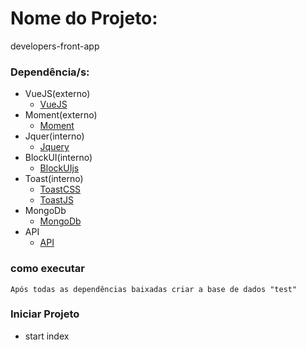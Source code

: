 # Nome do Projeto: 
developers-front-app

### Dependência/s:
- VueJS(externo)
  - [VueJS](https://cdn.jsdelivr.net/npm/vue@2/dist/vue.js)
- Moment(externo)
  - [Moment](https://cdn.jsdelivr.net/npm/moment@2.29.1/moment.min.js)
- Jquer(interno)
  - [Jquery](https://jquery.com/)
- BlockUI(interno)
  - [BlockUIjs](https://github.com/malsup/blockui/blob/master/jquery.blockUI.js)
- Toast(interno)
  - [ToastCSS](https://github.com/kamranahmedse/jquery-toast-plugin/blob/master/src/jquery.toast.css)
  - [ToastJS](https://github.com/kamranahmedse/jquery-toast-plugin/blob/master/src/jquery.toast.js)
- MongoDb
  - [MongoDb](https://www.mongodb.com/pt-br/cloud/atlas/efficiency?utm_content=rlsapostreg&utm_source=google&utm_campaign=search_gs_pl_evergreen_atlas_general_retarget-brand-postreg_gic-null_amers-all_ps-all_desktop_eng_lead&utm_term=&utm_medium=cpc_paid_search&utm_ad=&utm_ad_campaign_id=14412646452&adgroup=131761126052&cq_cmp=14412646452&gad_source=1&gclid=CjwKCAjw2Je1BhAgEiwAp3KY751DADSrYN_kUkvntQpwWYqsybvJWPcn5H2e9qVQEaXHYN04XKwU2BoCmZ0QAvD_BwE)
- API
  - [API](https://github.com/Bruno0751/my-api-mongo)

### como executar
    Após todas as dependências baixadas criar a base de dados "test"
    
### Iniciar Projeto
 - start index